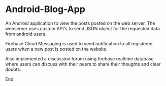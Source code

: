 # Android-Blog-App

An Android application to view the posts posted on the web server. The webserver uses custom API's to send JSON object for the requested data from android users.

Firebase Cloud Messaging is used to send notification to all registered users when a new post is posted on the website.

Also implemented a discussion forum using firebase realtime database where users can discuss with their peers to share their thoughts and clear doubts.

End.
